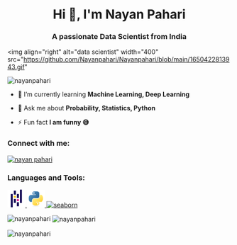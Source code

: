 <h1 align="center">Hi 👋, I'm Nayan Pahari</h1>
<h3 align="center">A passionate Data Scientist from India</h3>

<img align="right" alt="data scientist" width="400" src="https://github.com/Nayanpahari/Nayanpahari/blob/main/1650422813943.gif"
<p align="left"> <img src="https://komarev.com/ghpvc/?username=nayanpahari&label=Profile%20views&color=0e75b6&style=flat" alt="nayanpahari" /> </p>

- 🌱 I’m currently learning **Machine Learning, Deep Learning**

- 💬 Ask me about **Probability, Statistics, Python**

- ⚡ Fun fact **I am funny 😅**

<h3 align="left">Connect with me:</h3>
<p align="left">
<a href="https://linkedin.com/in/nayan pahari" target="blank"><img align="center" src="https://raw.githubusercontent.com/rahuldkjain/github-profile-readme-generator/master/src/images/icons/Social/linked-in-alt.svg" alt="nayan pahari" height="30" width="40" /></a>
</p>

<h3 align="left">Languages and Tools:</h3>
<p align="left"> <a href="https://pandas.pydata.org/" target="_blank" rel="noreferrer"> <img src="https://raw.githubusercontent.com/devicons/devicon/2ae2a900d2f041da66e950e4d48052658d850630/icons/pandas/pandas-original.svg" alt="pandas" width="40" height="40"/> </a> <a href="https://www.python.org" target="_blank" rel="noreferrer"> <img src="https://raw.githubusercontent.com/devicons/devicon/master/icons/python/python-original.svg" alt="python" width="40" height="40"/> </a> <a href="https://seaborn.pydata.org/" target="_blank" rel="noreferrer"> <img src="https://seaborn.pydata.org/_images/logo-mark-lightbg.svg" alt="seaborn" width="40" height="40"/> </a> </p>

<p><img align="left" src="https://github-readme-stats.vercel.app/api/top-langs?username=nayanpahari&show_icons=true&locale=en&layout=compact" alt="nayanpahari" /></p>

<p>&nbsp;<img align="center" src="https://github-readme-stats.vercel.app/api?username=nayanpahari&show_icons=true&locale=en" alt="nayanpahari" /></p>

<p><img align="center" src="https://github-readme-streak-stats.herokuapp.com/?user=nayanpahari&" alt="nayanpahari" /></p>
